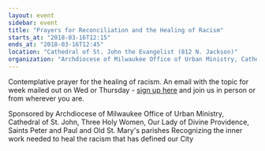```yaml
---
layout: event
sidebar: event
title: "Prayers for Reconciliation and the Healing of Racism"
starts_at: "2018-03-16T12:15"
ends_at: "2018-03-16T12:45"
location: "Cathedral of St. John the Evangelist (812 N. Jackson)"
organization: "Archdiocese of Milwaukee Office of Urban Ministry, Cathedral of St. John, Three Holy Women, Our Lady of Divine Providence, Saints Peter and Paul and Old St. Mary's parishes"
---
```


Contemplative prayer for the healing of racism.  An email with the topic for week mailed out on Wed or Thursday - [sign up here](www.tinyurl.com/healracism) and join us in person or from wherever you are.

Sponsored by Archdiocese of Milwaukee Office of Urban Ministry, Cathedral of St. John, Three Holy Women, Our Lady of Divine Providence, Saints Peter and Paul and Old St. Mary's parishes	Recognizing the inner work needed to heal the racism that has defined our City
